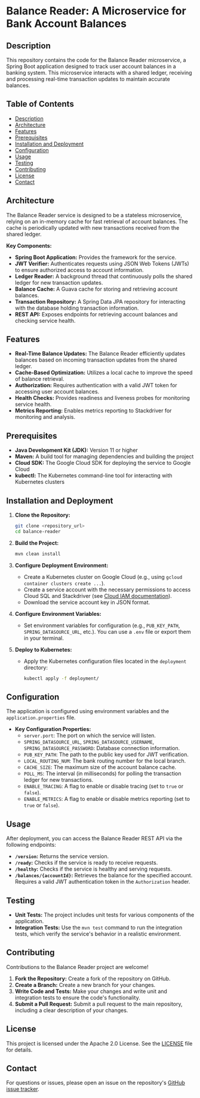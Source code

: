 # Balance Reader:  A Microservice for Bank Account Balances

## Description

This repository contains the code for the Balance Reader microservice, a Spring Boot application designed to track user account balances in a banking system. This microservice interacts with a shared ledger, receiving and processing real-time transaction updates to maintain accurate balances.

## Table of Contents

- [Description](#description)
- [Architecture](#architecture)
- [Features](#features)
- [Prerequisites](#prerequisites)
- [Installation and Deployment](#installation-and-deployment)
- [Configuration](#configuration)
- [Usage](#usage)
- [Testing](#testing)
- [Contributing](#contributing)
- [License](#license)
- [Contact](#contact)

## Architecture

The Balance Reader service is designed to be a stateless microservice, relying on an in-memory cache for fast retrieval of account balances. The cache is periodically updated with new transactions received from the shared ledger.

**Key Components:**

- **Spring Boot Application:** Provides the framework for the service.
- **JWT Verifier:** Authenticates requests using JSON Web Tokens (JWTs) to ensure authorized access to account information.
- **Ledger Reader:** A background thread that continuously polls the shared ledger for new transaction updates.
- **Balance Cache:** A Guava cache for storing and retrieving account balances. 
- **Transaction Repository:** A Spring Data JPA repository for interacting with the database holding transaction information.
- **REST API:** Exposes endpoints for retrieving account balances and checking service health.

## Features

- **Real-Time Balance Updates:** The Balance Reader efficiently updates balances based on incoming transaction updates from the shared ledger.
- **Cache-Based Optimization:** Utilizes a local cache to improve the speed of balance retrieval.
- **Authorization:** Requires authentication with a valid JWT token for accessing user account balances.
- **Health Checks:** Provides readiness and liveness probes for monitoring service health.
- **Metrics Reporting:** Enables metrics reporting to Stackdriver for monitoring and analysis.

## Prerequisites

- **Java Development Kit (JDK):**  Version 11 or higher
- **Maven:**  A build tool for managing dependencies and building the project
- **Cloud SDK:**  The Google Cloud SDK for deploying the service to Google Cloud
- **kubectl:**  The Kubernetes command-line tool for interacting with Kubernetes clusters

## Installation and Deployment

1. **Clone the Repository:**
   ```bash
   git clone <repository_url>
   cd balance-reader
   ```

2. **Build the Project:**
   ```bash
   mvn clean install
   ```

3. **Configure Deployment Environment:**
   - Create a Kubernetes cluster on Google Cloud (e.g., using `gcloud container clusters create ...`).
   - Create a service account with the necessary permissions to access Cloud SQL and Stackdriver (see [Cloud IAM documentation](https://cloud.google.com/iam/docs)).
   - Download the service account key in JSON format.

4. **Configure Environment Variables:**
   - Set environment variables for configuration (e.g., `PUB_KEY_PATH`, `SPRING_DATASOURCE_URL`, etc.). You can use a `.env` file or export them in your terminal.

5. **Deploy to Kubernetes:**
   - Apply the Kubernetes configuration files located in the `deployment` directory:
     ```bash
     kubectl apply -f deployment/
     ```

## Configuration

The application is configured using environment variables and the `application.properties` file.

- **Key Configuration Properties:**
    - `server.port`: The port on which the service will listen.
    - `SPRING_DATASOURCE_URL`, `SPRING_DATASOURCE_USERNAME`, `SPRING_DATASOURCE_PASSWORD`: Database connection information.
    - `PUB_KEY_PATH`: The path to the public key used for JWT verification.
    - `LOCAL_ROUTING_NUM`: The bank routing number for the local branch.
    - `CACHE_SIZE`: The maximum size of the account balance cache.
    - `POLL_MS`: The interval (in milliseconds) for polling the transaction ledger for new transactions.
    - `ENABLE_TRACING`:  A flag to enable or disable tracing (set to `true` or `false`).
    - `ENABLE_METRICS`:  A flag to enable or disable metrics reporting (set to `true` or `false`).

## Usage

After deployment, you can access the Balance Reader REST API via the following endpoints:

- **`/version`:** Returns the service version.
- **`/ready`:** Checks if the service is ready to receive requests.
- **`/healthy`:** Checks if the service is healthy and serving requests.
- **`/balances/{accountId}`:** Retrieves the balance for the specified account.  Requires a valid JWT authentication token in the `Authorization` header.

## Testing

- **Unit Tests:**  The project includes unit tests for various components of the application.
- **Integration Tests:**  Use the `mvn test` command to run the integration tests, which verify the service's behavior in a realistic environment.

## Contributing

Contributions to the Balance Reader project are welcome!

1. **Fork the Repository:** Create a fork of the repository on GitHub.
2. **Create a Branch:** Create a new branch for your changes.
3. **Write Code and Tests:** Make your changes and write unit and integration tests to ensure the code's functionality.
4. **Submit a Pull Request:** Submit a pull request to the main repository, including a clear description of your changes.

## License

This project is licensed under the Apache 2.0 License. See the [LICENSE](LICENSE) file for details.

## Contact

For questions or issues, please open an issue on the repository's [GitHub issue tracker](https://github.com/google/cloud-samples/issues).
